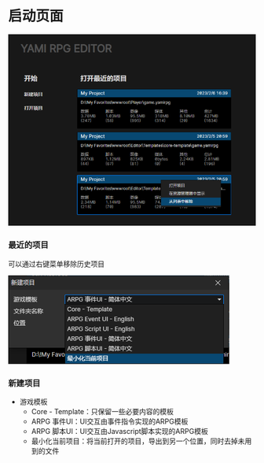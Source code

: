 # 启动页面

![](img/home-1.png)

### 最近的项目

可以通过右键菜单移除历史项目

![](img/home-2.png)

### 新建项目

- 游戏模板
  - Core - Template：只保留一些必要内容的模板
  - ARPG 事件UI：UI交互由事件指令实现的ARPG模板
  - ARPG 脚本UI：UI交互由Javascript脚本实现的ARPG模板
  - 最小化当前项目：将当前打开的项目，导出到另一个位置，同时去掉未用到的文件
